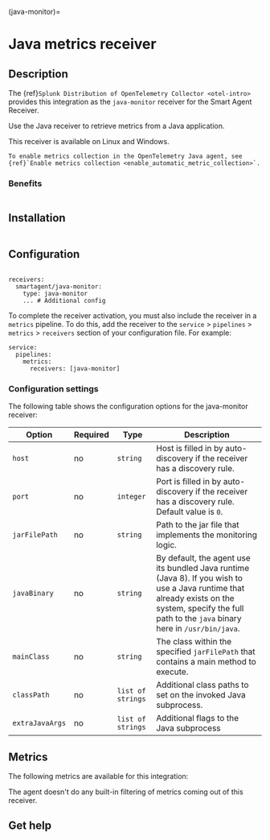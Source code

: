 (java-monitor)=

# Java metrics receiver
<meta name="Description" content="Use this Splunk Observability Cloud integration for the Java monitor. See benefits, install, configuration, and metrics">

## Description

The {ref}`Splunk Distribution of OpenTelemetry Collector <otel-intro>` provides this integration as the `java-monitor` receiver for the Smart Agent Receiver.

Use the Java receiver to retrieve metrics from a Java application.

This receiver is available on Linux and Windows.

```{note}
To enable metrics collection in the OpenTelemetry Java agent, see {ref}`Enable metrics collection <enable_automatic_metric_collection>`.
```

### Benefits

```{include} /_includes/benefits.md
```

## Installation

```{include} /_includes/collector-installation.md
```

## Configuration

```{include} /_includes/configuration.md
```

```
receivers:
  smartagent/java-monitor:
    type: java-monitor
    ... # Additional config
```

To complete the receiver activation, you must also include the receiver in a `metrics` pipeline. To do this, add the receiver to the `service` > `pipelines` > `metrics` > `receivers` section of your configuration file. For example:

```
service:
  pipelines:
    metrics:
      receivers: [java-monitor]
```

### Configuration settings

The following table shows the configuration options for the java-monitor receiver:

| Option | Required | Type | Description |
| --- | --- | --- | --- |
| `host` | no | `string` | Host is filled in by auto-discovery if the receiver has a discovery rule. |
| `port` | no | `integer` | Port is filled in by auto-discovery if the receiver has a discovery rule. Default value is `0`. |
| `jarFilePath` | no | `string` | Path to the jar file that implements the monitoring logic. |
| `javaBinary` | no | `string` | By default, the agent use its bundled Java runtime (Java 8). If you wish to use a Java runtime that already exists on the system, specify the full path to the `java` binary here in `/usr/bin/java`. |
| `mainClass` | no | `string` | The class within the specified `jarFilePath` that contains a main method to execute. |
| `classPath` | no | `list of strings` | Additional class paths to set on the invoked Java subprocess. |
| `extraJavaArgs` | no | `list of strings` | Additional flags to the Java subprocess |

## Metrics

The following metrics are available for this integration:

<div class="metrics-yaml" url="https://raw.githubusercontent.com/signalfx/integrations/main/java/metrics.yaml"></div>

The agent doesn't do any built-in filtering of metrics coming out of this receiver.

## Get help

```{include} /_includes/troubleshooting.md
```

